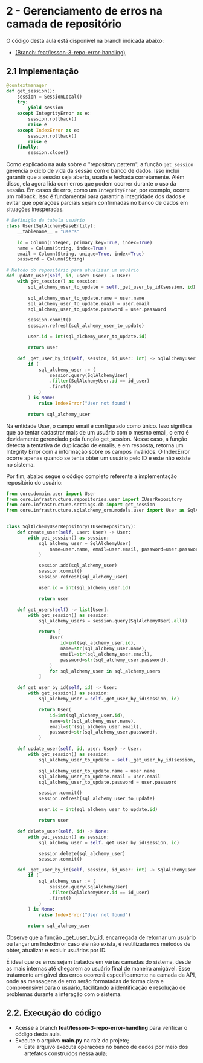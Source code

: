 # 2 - Gerenciamento de erros na camada de repositório
O código desta aula está disponível na branch indicada abaixo:
- [(Branch: feat/lesson-3-repo-error-handling)](https://github.com/kvojps/learn-programming/tree/feat/lesson-3-error-handling)

## 2.1 Implementação

``` python
@contextmanager
def get_session():
    session = SessionLocal()
    try:
        yield session
    except IntegrityError as e:
        session.rollback()
        raise e
    except IndexError as e:
        session.rollback()
        raise e
    finally:
        session.close()
```

Como explicado na aula sobre o "repository pattern", a função `get_session` gerencia o ciclo de vida da sessão com o banco de dados. Isso inclui garantir que a sessão seja aberta, usada e fechada corretamente. Além disso, ela agora lida com erros que podem ocorrer durante o uso da sessão. Em casos de erro, como um `IntegrityError`, por exemplo, ocorre um rollback. Isso é fundamental para garantir a integridade dos dados e evitar que operações parciais sejam confirmadas no banco de dados em situações inesperadas.

``` python
# Definição da tabela usuário
class User(SqlAlchemyBaseEntity):
    __tablename__ = "users"

    id = Column(Integer, primary_key=True, index=True)
    name = Column(String, index=True)
    email = Column(String, unique=True, index=True)
    password = Column(String)

# Método do repositório para atualizar um usuário
def update_user(self, id, user: User) -> User:
    with get_session() as session:
        sql_alchemy_user_to_update = self._get_user_by_id(session, id)

        sql_alchemy_user_to_update.name = user.name
        sql_alchemy_user_to_update.email = user.email
        sql_alchemy_user_to_update.password = user.password

        session.commit()
        session.refresh(sql_alchemy_user_to_update)

        user.id = int(sql_alchemy_user_to_update.id)

        return user
```

``` python
    def _get_user_by_id(self, session, id_user: int) -> SqlAlchemyUser:
        if (
            sql_alchemy_user := (
                session.query(SqlAlchemyUser)
                .filter(SqlAlchemyUser.id == id_user)
                .first()
            )
        ) is None:
            raise IndexError("User not found")

        return sql_alchemy_user

```

Na entidade User, o campo email é configurado como único. Isso significa que ao tentar cadastrar mais de um usuário com o mesmo email, o erro é devidamente gerenciado pela função get_session. Nesse caso, a função detecta a tentativa de duplicação de emails, e em resposta, retorna um Integrity Error com a informação sobre os campos inválidos. O IndexError ocorre apenas quando se tenta obter um usuário pelo ID e este não existe no sistema.

Por fim, abaixo segue o código completo referente a implementação repositório do usuário:

``` python
from core.domain.user import User
from core.infrastructure.repositories.user import IUserRepository
from core.infrastructure.settings.db import get_session
from core.infrastructure.sqlalchemy_orm.models.user import User as SqlAlchemyUser


class SqlAlchemyUserRepository(IUserRepository):
    def create_user(self, user: User) -> User:
        with get_session() as session:
            sql_alchemy_user = SqlAlchemyUser(
                name=user.name, email=user.email, password=user.password
            )

            session.add(sql_alchemy_user)
            session.commit()
            session.refresh(sql_alchemy_user)

            user.id = int(sql_alchemy_user.id)

            return user

    def get_users(self) -> list[User]:
        with get_session() as session:
            sql_alchemy_users = session.query(SqlAlchemyUser).all()

            return [
                User(
                    id=int(sql_alchemy_user.id),
                    name=str(sql_alchemy_user.name),
                    email=str(sql_alchemy_user.email),
                    password=str(sql_alchemy_user.password),
                )
                for sql_alchemy_user in sql_alchemy_users
            ]

    def get_user_by_id(self, id) -> User:
        with get_session() as session:
            sql_alchemy_user = self._get_user_by_id(session, id)

            return User(
                id=int(sql_alchemy_user.id),
                name=str(sql_alchemy_user.name),
                email=str(sql_alchemy_user.email),
                password=str(sql_alchemy_user.password),
            )

    def update_user(self, id, user: User) -> User:
        with get_session() as session:
            sql_alchemy_user_to_update = self._get_user_by_id(session, id)

            sql_alchemy_user_to_update.name = user.name
            sql_alchemy_user_to_update.email = user.email
            sql_alchemy_user_to_update.password = user.password

            session.commit()
            session.refresh(sql_alchemy_user_to_update)

            user.id = int(sql_alchemy_user_to_update.id)

            return user

    def delete_user(self, id) -> None:
        with get_session() as session:
            sql_alchemy_user = self._get_user_by_id(session, id)

            session.delete(sql_alchemy_user)
            session.commit()

    def _get_user_by_id(self, session, id_user: int) -> SqlAlchemyUser:
        if (
            sql_alchemy_user := (
                session.query(SqlAlchemyUser)
                .filter(SqlAlchemyUser.id == id_user)
                .first()
            )
        ) is None:
            raise IndexError("User not found")

        return sql_alchemy_user
```

Observe que a função _get_user_by_id, encarregada de retornar um usuário ou lançar um IndexError caso ele não exista, é reutilizada nos métodos de obter, atualizar e excluir usuários por ID.

É ideal que os erros sejam tratados em várias camadas do sistema, desde as mais internas até chegarem ao usuário final de maneira amigável. Esse tratamento amigável dos erros ocorrerá especificamente na camada da API, onde as mensagens de erro serão formatadas de forma clara e compreensível para o usuário, facilitando a identificação e resolução de problemas durante a interação com o sistema.

## 2.2. Execução do código
- Acesse a branch **feat/lesson-3-repo-error-handling** para verificar o código desta aula.
- Execute o arquivo **main.py** na raíz do projeto;
  - Este arquivo executa operações no banco de dados por meio dos artefatos construídos nessa aula;